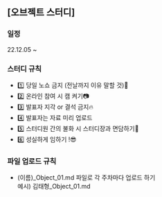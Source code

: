 ## [오브젝트 스터디]

### 일정
22.12.05 ~

### 스터디 규칙
- 1️⃣ 당일 노쇼 금지 (전날까지 이유 말할 것)🙏
- 2️⃣ 온라인 참여 시 캠 켜기📷
- 3️⃣ 발표자 지각 or 결석 금지🔥
- 4️⃣ 발표자는 자료 미리 업로드
- 5️⃣ 스터디원 간의 불화 시 스터디장과 면담하기👋
- 6️⃣ 성실하게 임하기 !😎

### 파일 업로드 규칙
- (이름)_Object_01.md 파일로 각 주차마다 업로드 하기  
예시) 김태형_Object_01.md
